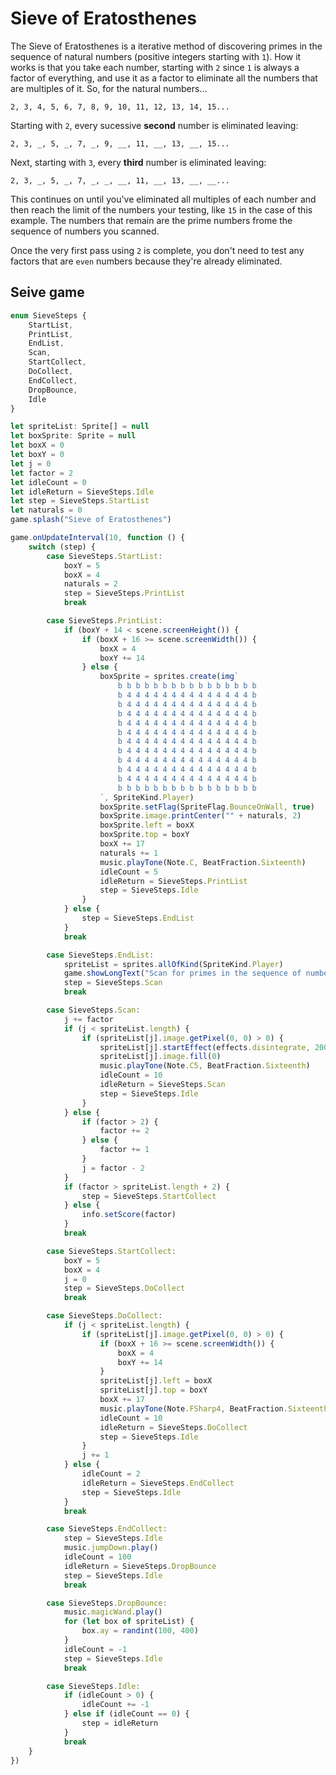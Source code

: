 # Sieve of Eratosthenes

The Sieve of Eratosthenes is a iterative method of discovering primes in the sequence of natural numbers (positive integers starting with `1`). How it works is that you take each number, starting with `2` since `1` is always a factor of everything, and use it as a factor to eliminate all the numbers that are multiples of it. So, for the natural numbers...

```
2, 3, 4, 5, 6, 7, 8, 9, 10, 11, 12, 13, 14, 15...
```

Starting with `2`, every sucessive **second** number is eliminated leaving:

```
2, 3, _, 5, _, 7, _, 9, __, 11, __, 13, __, 15...
```

Next, starting with `3`, every **third** number is eliminated leaving:

```
2, 3, _, 5, _, 7, _, _, __, 11, __, 13, __, __...
```

This continues on until you've eliminated all multiples of each number and then reach the limit of the numbers your testing, like `15` in the case of this example. The numbers that remain are the prime numbers frome the sequence of numbers you scanned.

Once the very first pass using `2` is complete, you don't need to test any factors that are ``even`` numbers because they're already eliminated.

## Seive game

```typescript
enum SieveSteps {
    StartList,
    PrintList,
    EndList,
    Scan,
    StartCollect,
    DoCollect,
    EndCollect,
    DropBounce,
    Idle
}

let spriteList: Sprite[] = null
let boxSprite: Sprite = null
let boxX = 0
let boxY = 0
let j = 0
let factor = 2
let idleCount = 0
let idleReturn = SieveSteps.Idle
let step = SieveSteps.StartList
let naturals = 0
game.splash("Sieve of Eratosthenes")

game.onUpdateInterval(10, function () {
    switch (step) {
        case SieveSteps.StartList:
            boxY = 5
            boxX = 4
            naturals = 2
            step = SieveSteps.PrintList
            break

        case SieveSteps.PrintList:
            if (boxY + 14 < scene.screenHeight()) {
                if (boxX + 16 >= scene.screenWidth()) {
                    boxX = 4
                    boxY += 14
                } else {
                    boxSprite = sprites.create(img`
                        b b b b b b b b b b b b b b b b
                        b 4 4 4 4 4 4 4 4 4 4 4 4 4 4 b
                        b 4 4 4 4 4 4 4 4 4 4 4 4 4 4 b
                        b 4 4 4 4 4 4 4 4 4 4 4 4 4 4 b
                        b 4 4 4 4 4 4 4 4 4 4 4 4 4 4 b
                        b 4 4 4 4 4 4 4 4 4 4 4 4 4 4 b
                        b 4 4 4 4 4 4 4 4 4 4 4 4 4 4 b
                        b 4 4 4 4 4 4 4 4 4 4 4 4 4 4 b
                        b 4 4 4 4 4 4 4 4 4 4 4 4 4 4 b
                        b 4 4 4 4 4 4 4 4 4 4 4 4 4 4 b
                        b 4 4 4 4 4 4 4 4 4 4 4 4 4 4 b
                        b b b b b b b b b b b b b b b b
                    `, SpriteKind.Player)
                    boxSprite.setFlag(SpriteFlag.BounceOnWall, true)
                    boxSprite.image.printCenter("" + naturals, 2)
                    boxSprite.left = boxX
                    boxSprite.top = boxY
                    boxX += 17
                    naturals += 1
                    music.playTone(Note.C, BeatFraction.Sixteenth)
                    idleCount = 5
                    idleReturn = SieveSteps.PrintList
                    step = SieveSteps.Idle
                }
            } else {
                step = SieveSteps.EndList
            }
            break

        case SieveSteps.EndList:
            spriteList = sprites.allOfKind(SpriteKind.Player)
            game.showLongText("Scan for primes in the sequence of numbers. The score will show your current factor.", DialogLayout.Center)
            step = SieveSteps.Scan
            break

        case SieveSteps.Scan:
            j += factor
            if (j < spriteList.length) {
                if (spriteList[j].image.getPixel(0, 0) > 0) {
                    spriteList[j].startEffect(effects.disintegrate, 200)
                    spriteList[j].image.fill(0)
                    music.playTone(Note.C5, BeatFraction.Sixteenth)
                    idleCount = 10
                    idleReturn = SieveSteps.Scan
                    step = SieveSteps.Idle
                }
            } else {
                if (factor > 2) {
                    factor += 2
                } else {
                    factor += 1
                }
                j = factor - 2
            }
            if (factor > spriteList.length + 2) {
                step = SieveSteps.StartCollect
            } else {
                info.setScore(factor)
            }
            break

        case SieveSteps.StartCollect:
            boxY = 5
            boxX = 4
            j = 0
            step = SieveSteps.DoCollect
            break

        case SieveSteps.DoCollect:
            if (j < spriteList.length) {
                if (spriteList[j].image.getPixel(0, 0) > 0) {
                    if (boxX + 16 >= scene.screenWidth()) {
                        boxX = 4
                        boxY += 14
                    }
                    spriteList[j].left = boxX
                    spriteList[j].top = boxY
                    boxX += 17
                    music.playTone(Note.FSharp4, BeatFraction.Sixteenth)
                    idleCount = 10
                    idleReturn = SieveSteps.DoCollect
                    step = SieveSteps.Idle
                }
                j += 1
            } else {
                idleCount = 2
                idleReturn = SieveSteps.EndCollect
                step = SieveSteps.Idle
            }
            break

        case SieveSteps.EndCollect:
            step = SieveSteps.Idle
            music.jumpDown.play()
            idleCount = 100
            idleReturn = SieveSteps.DropBounce
            step = SieveSteps.Idle
            break

        case SieveSteps.DropBounce:
            music.magicWand.play()
            for (let box of spriteList) {
                box.ay = randint(100, 400)
            }
            idleCount = -1
            step = SieveSteps.Idle
            break

        case SieveSteps.Idle:
            if (idleCount > 0) {
                idleCount += -1
            } else if (idleCount == 0) {
                step = idleReturn
            }
            break
    }
})
```
